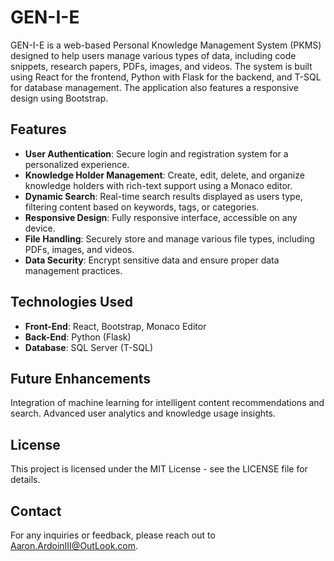 # GEN-I-E

GEN-I-E is a web-based Personal Knowledge Management System (PKMS) designed to help users manage various types of data, including code snippets, research papers, PDFs, images, and videos. The system is built using React for the frontend, Python with Flask for the backend, and T-SQL for database management. The application also features a responsive design using Bootstrap.

## Features
- **User Authentication**: Secure login and registration system for a personalized experience.
- **Knowledge Holder Management**: Create, edit, delete, and organize knowledge holders with rich-text support using a Monaco editor.
- **Dynamic Search**: Real-time search results displayed as users type, filtering content based on keywords, tags, or categories.
- **Responsive Design**: Fully responsive interface, accessible on any device.
- **File Handling**: Securely store and manage various file types, including PDFs, images, and videos.
- **Data Security**: Encrypt sensitive data and ensure proper data management practices.

## Technologies Used
- **Front-End**: React, Bootstrap, Monaco Editor
- **Back-End**: Python (Flask)
- **Database**: SQL Server (T-SQL)

## Future Enhancements
Integration of machine learning for intelligent content recommendations and search.
Advanced user analytics and knowledge usage insights.
## License
This project is licensed under the MIT License - see the LICENSE file for details.

## Contact
For any inquiries or feedback, please reach out to Aaron.ArdoinIII@OutLook.com.
